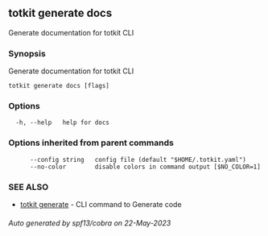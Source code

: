 ## totkit generate docs

Generate documentation for totkit CLI

### Synopsis

Generate documentation for totkit CLI

```
totkit generate docs [flags]
```

### Options

```
  -h, --help   help for docs
```

### Options inherited from parent commands

```
      --config string   config file (default "$HOME/.totkit.yaml")
      --no-color        disable colors in command output [$NO_COLOR=1]
```

### SEE ALSO

* [totkit generate](totkit_generate.md)	 - CLI command to Generate code

###### Auto generated by spf13/cobra on 22-May-2023
